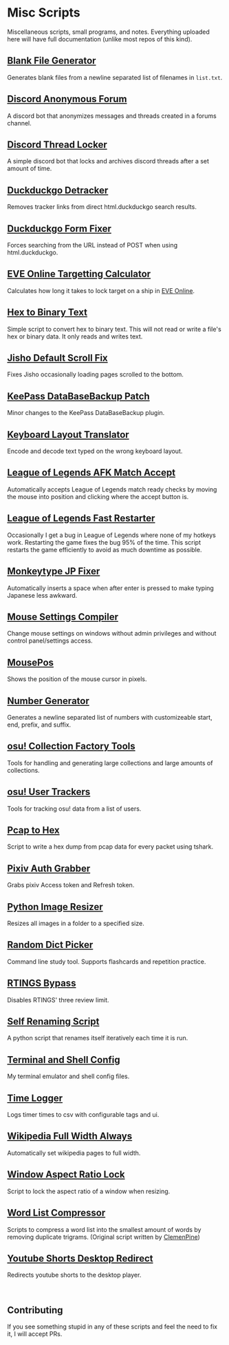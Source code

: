# Misc Scripts

Miscellaneous scripts, small programs, and notes. Everything uploaded here will have full documentation (unlike most repos of this kind).

## [Blank File Generator](./scripts_and_programs/blank_file_generator)

Generates blank files from a newline separated list of filenames in `list.txt`. 

## [Discord Anonymous Forum](./scripts_and_programs/discord_anonymous_forum)

A discord bot that anonymizes messages and threads created in a forums channel.

## [Discord Thread Locker](./scripts_and_programs/discord_thread_locker)

A simple discord bot that locks and archives discord threads after a set amount of time.

## [Duckduckgo Detracker](./scripts_and_programs/duckduckgo_detracker)

Removes tracker links from direct html.duckduckgo search results.

## [Duckduckgo Form Fixer](./scripts_and_programs/duckduckgo_form_fixer)

Forces searching from the URL instead of POST when using html.duckduckgo.

## [EVE Online Targetting Calculator](./scripts_and_programs/eve_online_targetting_calculator)

Calculates how long it takes to lock target on a ship in [EVE Online](https://www.eveonline.com/).

## [Hex to Binary Text](./scripts_and_programs/hex_to_binary_text)

Simple script to convert hex to binary text. This will not read or write a file's hex or binary data. It only reads and writes text.

## [Jisho Default Scroll Fix](./scripts_and_programs/jisho_default_scroll_fix)

Fixes Jisho occasionally loading pages scrolled to the bottom.

## [KeePass DataBaseBackup Patch](./scripts_and_programs/keepass_databasebackup_patch)

Minor changes to the KeePass DataBaseBackup plugin.

## [Keyboard Layout Translator](./scripts_and_programs/keyboard_layout_translator)

Encode and decode text typed on the wrong keyboard layout.

## [League of Legends AFK Match Accept](./scripts_and_programs/league_of_legends_afk_match_accept)

Automatically accepts League of Legends match ready checks by moving the mouse into position and clicking where the accept button is.

## [League of Legends Fast Restarter](./scripts_and_programs/league_of_legends_fast_restarter)

Occasionally I get a bug in League of Legends where none of my hotkeys work. Restarting the game fixes the bug 95% of the time. This script restarts the game efficiently to avoid as much downtime as possible.

## [Monkeytype JP Fixer](./scripts_and_programs/monkeytype_jp_fixer)

Automatically inserts a space when after enter is pressed to make typing Japanese less awkward.

## [Mouse Settings Compiler](./scripts_and_programs/mouse_settings_compiler)

Change mouse settings on windows without admin privileges and without control panel/settings access.

## [MousePos](./scripts_and_programs/mousepos)

Shows the position of the mouse cursor in pixels.

## [Number Generator](./scripts_and_programs/number_generator)

Generates a newline separated list of numbers with customizeable start, end, prefix, and suffix.

## [osu! Collection Factory Tools](./scripts_and_programs/osu_collection_factory_tools)

Tools for handling and generating large collections and large amounts of collections.

## [osu! User Trackers](./scripts_and_programs/osu_user_trackers)

Tools for tracking osu! data from a list of users.

## [Pcap to Hex](./scripts_and_programs/pcap_to_hex)

Script to write a hex dump from pcap data for every packet using tshark.

## [Pixiv Auth Grabber](./scripts_and_programs/pixiv_auth_grabber)

Grabs pixiv Access token and Refresh token.

## [Python Image Resizer](./scripts_and_programs/python_image_resizer)

Resizes all images in a folder to a specified size.

## [Random Dict Picker](./scripts_and_programs/random_dict_picker)

Command line study tool. Supports flashcards and repetition practice.

## [RTINGS Bypass](./scripts_and_programs/rtings_bypass)

Disables RTINGS' three review limit.

## [Self Renaming Script](./scripts_and_programs/self_renaming_script)

A python script that renames itself iteratively each time it is run.

## [Terminal and Shell Config](./scripts_and_programs/terminal_and_shell_config)

My terminal emulator and shell config files.

## [Time Logger](./scripts_and_programs/time_logger)

Logs timer times to csv with configurable tags and ui.

## [Wikipedia Full Width Always](./scripts_and_programs/wikipedia_full_width_always)

Automatically set wikipedia pages to full width.

## [Window Aspect Ratio Lock](./scripts_and_programs/window_aspect_ratio_lock)

Script to lock the aspect ratio of a window when resizing.

## [Word List Compressor](./scripts_and_programs/word_list_compressor)

Scripts to compress a word list into the smallest amount of words by removing duplicate trigrams. (Original script written by [ClemenPine](https://github.com/ClemenPine/word-compressor))

## [Youtube Shorts Desktop Redirect](./scripts_and_programs/youtube_shorts_desktop_redirect)

Redirects youtube shorts to the desktop player.

<br>

## Contributing

If you see something stupid in any of these scripts and feel the need to fix it, I will accept PRs.